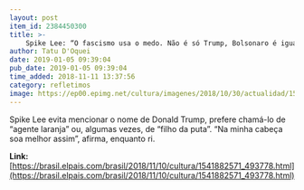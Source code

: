 ```yaml
---
layout: post
item_id: 2384450300
title: >-
    Spike Lee: “O fascismo usa o medo. Não é só Trump, Bolsonaro é igualmente ruim”
author: Tatu D'Oquei
date: 2019-01-05 09:39:04
pub_date: 2019-01-05 09:39:04
time_added: 2018-11-11 13:37:56
category: refletimos
image: https://ep00.epimg.net/cultura/imagenes/2018/10/30/actualidad/1540877021_709606_1540932251_rrss_normal.jpg
---
```


Spike Lee evita mencionar o nome de Donald Trump, prefere chamá-lo de “agente laranja” ou, algumas vezes, de “filho da puta”. “Na minha cabeça soa melhor assim”, afirma, enquanto ri.

**Link:** [https://brasil.elpais.com/brasil/2018/11/10/cultura/1541882571_493778.html](https://brasil.elpais.com/brasil/2018/11/10/cultura/1541882571_493778.html)

